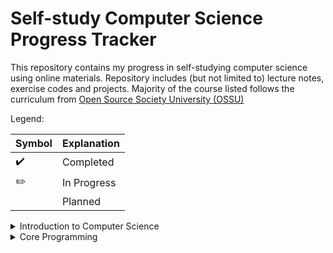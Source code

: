# Self-study Computer Science Progress Tracker

This repository contains my progress in self-studying computer science using online materials. Repository includes (but not limited to) lecture notes, exercise codes and projects. Majority of the course listed follows the curriculum from [Open Source Society University (OSSU)](https://github.com/ossu/computer-science)

Legend:

 | Symbol             | Explanation                |
 | ------------------ | -------------------------- |
 | :heavy_check_mark: | Completed                  |
 | :pencil2:          | In Progress      |
 | | Planned | 


<details>
  <summary> Introduction to Computer Science </summary>
  
 | Courses      | Status          |
 | ------------------ | -------------------------- |
 |[Intro to CS and Programming using Python](https://www.edx.org/course/introduction-computer-science-mitx-6-00-1x-10)  |  :heavy_check_mark:|

</details>

<details>
  <summary> Core Programming </summary>
  
 | Courses      | Status          |
 | ------------------ | -------------------------- |
 |[How to Code - Simple Data](https://www.edx.org/course/how-code-simple-data-ubcx-htc1x)| :heavy_check_mark: 
 |[How to Code - Complex Data](https://www.edx.org/course/how-code-complex-data-ubcx-htc2x) |:pencil2:
 |[Programming Languages, Part A](https://www.coursera.org/learn/programming-languages)|:pencil2:
 |[Programming Languages, Part B](https://www.coursera.org/learn/programming-languages-part-b)|
 |[Programming Languages, Part C](https://www.coursera.org/learn/programming-languages-part-c)| 

</details>
